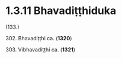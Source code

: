 

# 1.3.11 Bhavadiṭṭhiduka




(133.)

302\. Bhavadiṭṭhi ca. (**1320**)

303\. Vibhavadiṭṭhi ca. (**1321**)



